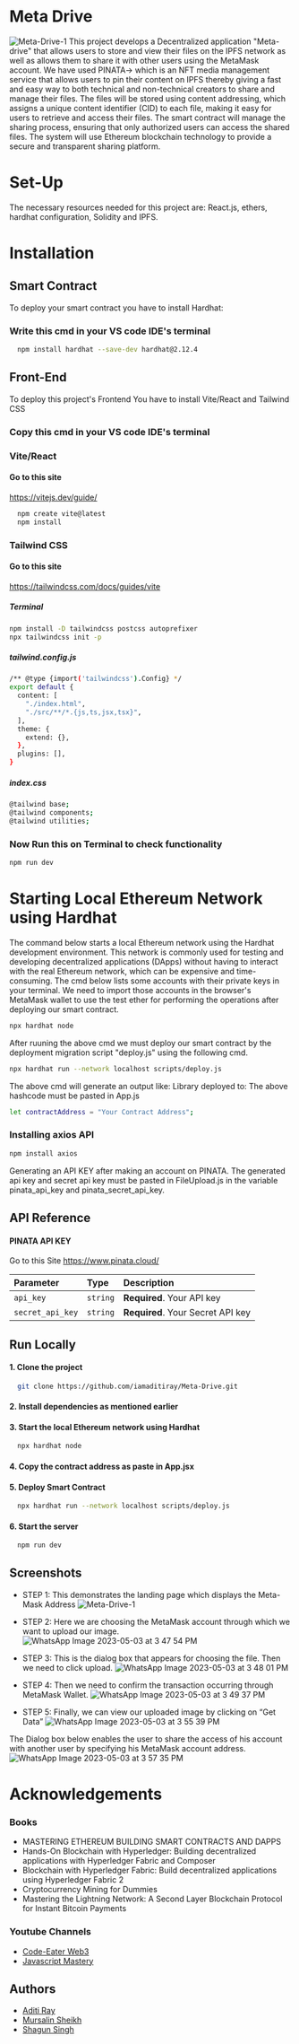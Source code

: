 

# Meta Drive
 ![Meta-Drive-1](https://user-images.githubusercontent.com/103599179/235833837-3fd981be-8183-4071-a02b-e41c1aa9621d.png)
This project develops a Decentralized application "Meta-drive" that allows users to store and view their files on the IPFS network as well as allows them to share it with other users using the MetaMask account. We have used PINATA-> which is an NFT media management service that allows users to pin their content on IPFS thereby giving a fast and easy way to both technical and non-technical creators to share and manage their files.
The files will be stored using content addressing, which assigns a unique content identifier (CID) to each file, making it easy for users to retrieve and access their files. The smart contract will manage the sharing process, ensuring that only authorized users can access the shared files. The system will use Ethereum blockchain technology to provide a secure and transparent sharing platform.

# Set-Up

The necessary resources needed for this project are: React.js, ethers, hardhat configuration, Solidity and IPFS.





# Installation

## Smart Contract
To deploy your smart contract you have to install Hardhat:

### Write this cmd in your VS code IDE's terminal
```bash
  npm install hardhat --save-dev hardhat@2.12.4 
```
## Front-End
To deploy this project's Frontend You have to install Vite/React and Tailwind CSS

### Copy this cmd in your VS code IDE's terminal
### Vite/React

#### Go to this site

https://vitejs.dev/guide/

```bash
  npm create vite@latest
  npm install
```
### Tailwind CSS

#### Go to this site

https://tailwindcss.com/docs/guides/vite

##### Terminal
```bash
npm install -D tailwindcss postcss autoprefixer
npx tailwindcss init -p
```
##### tailwind.config.js
```bash
/** @type {import('tailwindcss').Config} */
export default {
  content: [
    "./index.html",
    "./src/**/*.{js,ts,jsx,tsx}",
  ],
  theme: {
    extend: {},
  },
  plugins: [],
}
```

##### index.css
```bash
@tailwind base;
@tailwind components;
@tailwind utilities;
```

### Now Run this on Terminal to check functionality
```bash
npm run dev
```

# Starting Local Ethereum Network using Hardhat

The command below starts a local Ethereum network using the Hardhat development environment. This network is commonly used for testing and developing decentralized applications (DApps) without having to interact with the real Ethereum network, which can be expensive and time-consuming. The cmd below lists some accounts with their private keys in your terminal. We need to import those accounts in the browser's MetaMask wallet to use the test ether for performing the operations after deploying our smart contract.

```bash
npx hardhat node
```
After ruuning the above cmd we must deploy our smart contract by the deployment migration script "deploy.js" using the following cmd.

```bash
npx hardhat run --network localhost scripts/deploy.js
```
The above cmd will generate an output like:
Library deployed to:<hashcode>
The above hashcode must be pasted in App.js
```bash
let contractAddress = "Your Contract Address";
```

### Installing axios API
```bash
npm install axios
```
Generating an API KEY after making an account on PINATA.
The generated api key and secret api key must be pasted in FileUpload.js in the variable pinata_api_key and pinata_secret_api_key.






    
## API Reference

#### PINATA API KEY

Go to this Site
  https://www.pinata.cloud/


| Parameter | Type     | Description                |
| :-------- | :------- | :------------------------- |
| `api_key` | `string` | **Required**. Your API key |
| `secret_api_key` | `string` | **Required**. Your Secret API key |



## Run Locally

#### 1. Clone the project

```bash
  git clone https://github.com/iamaditiray/Meta-Drive.git
```
#### 2. Install dependencies as mentioned earlier

#### 3. Start the local Ethereum network using Hardhat

```bash
  npx hardhat node
```
#### 4. Copy the contract address as paste in App.jsx

#### 5. Deploy Smart Contract

```bash
  npx hardhat run --network localhost scripts/deploy.js
```

#### 6. Start the server

```bash
  npm run dev
```




## Screenshots
 - STEP 1: This demonstrates the landing page which displays the Meta-Mask Address 
 ![Meta-Drive-1](https://user-images.githubusercontent.com/103599179/235967610-6205d0b3-391c-493d-bbd4-062eccc98e06.png)

 - STEP 2: Here we are choosing the MetaMask account through which we want to upload our image. 
 ![WhatsApp Image 2023-05-03 at 3 47 54 PM](https://user-images.githubusercontent.com/103599179/235967931-1fc59f8f-4dd9-4ef1-af9b-35e9d0121fb4.jpeg)

- STEP 3: This is the dialog box that appears for choosing the file. Then we need to click upload. 
![WhatsApp Image 2023-05-03 at 3 48 01 PM](https://user-images.githubusercontent.com/103599179/235968244-f69896e3-666f-4938-a294-b62ac0982bbe.jpeg)

- STEP 4: Then we need to confirm the transaction occurring through MetaMask Wallet. 
![WhatsApp Image 2023-05-03 at 3 49 37 PM](https://user-images.githubusercontent.com/103599179/235968623-4a2898ae-3a4a-4b80-ae4b-773775967d9c.jpeg)

- STEP 5: Finally, we can view our uploaded image by clicking on “Get Data” 
![WhatsApp Image 2023-05-03 at 3 55 39 PM](https://user-images.githubusercontent.com/103599179/235968791-67d8fb1b-14f7-4789-b6a9-69a49b63da7e.jpeg)

The Dialog box below enables the user to share the access of his account with another user by specifying his MetaMask account address. 
![WhatsApp Image 2023-05-03 at 3 57 35 PM](https://user-images.githubusercontent.com/103599179/235968953-665f0170-508c-4e68-a9f4-9354abd8fadc.jpeg)

# Acknowledgements
### Books
- MASTERING ETHEREUM BUILDING SMART CONTRACTS AND DAPPS
- Hands-On Blockchain with Hyperledger: Building decentralized applications with Hyperledger Fabric and Composer
- Blockchain with Hyperledger Fabric: Build decentralized applications using Hyperledger Fabric 2
- Cryptocurrency Mining for Dummies 
- Mastering the Lightning Network: A Second Layer Blockchain Protocol for Instant Bitcoin Payments

### Youtube Channels
 - [Code-Eater Web3](https://www.youtube.com/@codeeaterweb3971)
 - [Javascript Mastery](https://www.youtube.com/@javascriptmastery)

## Authors
- [Aditi Ray](https://github.com/iamaditiray)
- [Mursalin Sheikh](https://github.com/mosabhai77)
- [Shagun Singh](https://github.com/shagunsingh30)
